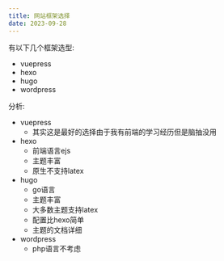 ```yaml
---
title: 网站框架选择
date: 2023-09-28
---
```

有以下几个框架选型:
- vuepress
- hexo
- hugo
- wordpress

分析:
- vuepress
	- 其实这是最好的选择由于我有前端的学习经历但是脑抽没用
- hexo
	- 前端语言ejs
	- 主题丰富
	- 原生不支持latex
- hugo
	- go语言
	- 主题丰富
	- 大多数主题支持latex
	- 配置比hexo简单
	- 主题的文档详细
- wordpress
	- php语言不考虑